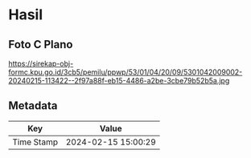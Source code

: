 # Hasil

## Foto C Plano

https://sirekap-obj-formc.kpu.go.id/3cb5/pemilu/ppwp/53/01/04/20/09/5301042009002-20240215-113422--2f97a88f-eb15-4486-a2be-3cbe79b52b5a.jpg


## Metadata

| Key        | Value               |
| ---------- | ------------------- |
| Time Stamp | 2024-02-15 15:00:29 |



